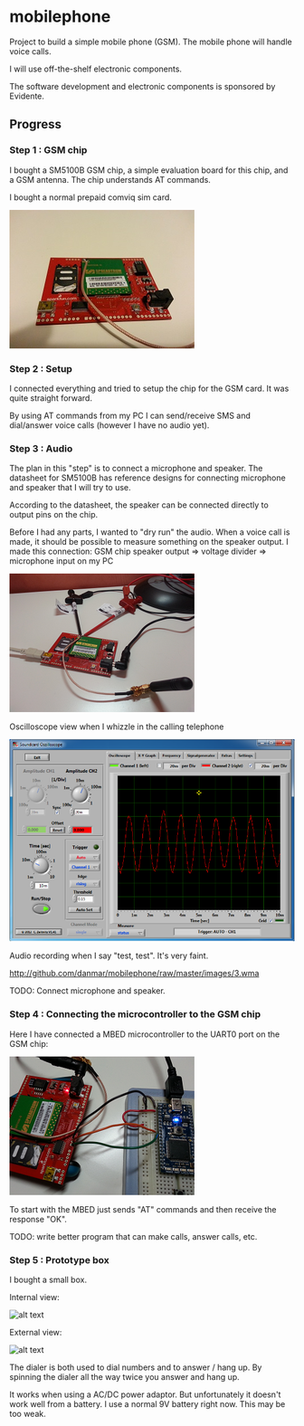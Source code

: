 
# mobilephone

Project to build a simple mobile phone (GSM). The mobile phone will handle
voice calls.

I will use off-the-shelf electronic components.

The software development and electronic components is sponsored by
Evidente.

## Progress

### Step 1 : GSM chip

I bought a SM5100B GSM chip, a simple evaluation board for this chip, and a
GSM antenna. The chip understands AT commands.

I bought a normal prepaid comviq sim card.

![alt text](http://github.com/danmar/mobilephone/raw/master/images/1-mini.png "Chip")

### Step 2 : Setup

I connected everything and tried to setup the chip for the GSM card. It was
quite straight forward.

By using AT commands from my PC I can send/receive SMS and dial/answer voice
calls (however I have no audio yet).

### Step 3 : Audio

The plan in this "step" is to connect a microphone and speaker. The datasheet
for SM5100B has reference designs for connecting microphone and speaker that
I will try to use.

According to the datasheet, the speaker can be connected directly to output
pins on the chip.

Before I had any parts, I wanted to "dry run" the audio. When a voice call is
made, it should be possible to measure something on the speaker output. I made
this connection:
  GSM chip speaker output => voltage divider => microphone input on my PC

![alt text](http://github.com/danmar/mobilephone/raw/master/images/3a-mini.png "Connection")

Oscilloscope view when I whizzle in the calling telephone

![alt text](http://github.com/danmar/mobilephone/raw/master/images/3b.png "Oscilloscope view")

Audio recording when I say "test, test". It's very faint.

http://github.com/danmar/mobilephone/raw/master/images/3.wma

TODO: Connect microphone and speaker.

### Step 4 : Connecting the microcontroller to the GSM chip

Here I have connected a MBED microcontroller to the UART0 port on the GSM chip:

![alt text](http://github.com/danmar/mobilephone/raw/master/images/4-mini.png "MBED")

To start with the MBED just sends "AT" commands and then receive the response "OK".

TODO: write better program that can make calls, answer calls, etc.

### Step 5 : Prototype box

I bought a small box.

Internal view:

![alt text](http://github.com/danmar/mobilephone/raw/master/images/5b-mini.png "Internal")

External view:

![alt text](http://github.com/danmar/mobilephone/raw/master/images/5a-mini.png "External")

The dialer is both used to dial numbers and to answer / hang up. By spinning the dialer
all the way twice you answer and hang up.

It works when using a AC/DC power adaptor. But unfortunately it doesn't work well from a
battery. I use a normal 9V battery right now. This may be too weak.

